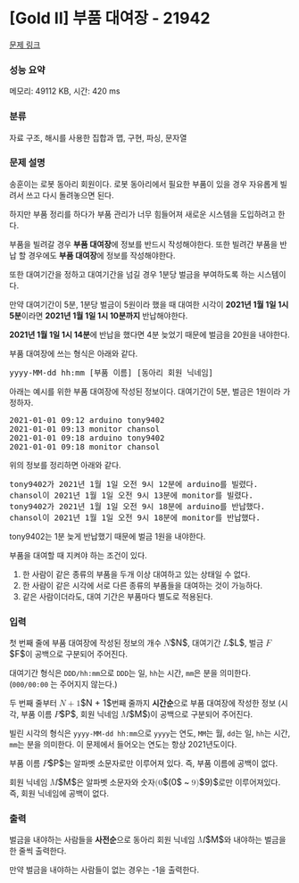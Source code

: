 # [Gold II] 부품 대여장 - 21942 

[문제 링크](https://www.acmicpc.net/problem/21942) 

### 성능 요약

메모리: 49112 KB, 시간: 420 ms

### 분류

자료 구조, 해시를 사용한 집합과 맵, 구현, 파싱, 문자열

### 문제 설명

<p>송훈이는 로봇 동아리 회원이다. 로봇 동아리에서 필요한 부품이 있을 경우 자유롭게 빌려서 쓰고 다시 돌려놓으면 된다.</p>

<p>하지만 부품 정리를 하다가 부품 관리가 너무 힘들어져 새로운 시스템을 도입하려고 한다.</p>

<p>부품을 빌려갈 경우 <strong>부품 대여장</strong>에 정보를 반드시 작성해야한다. 또한 빌려간 부품을 반납 할 경우에도 <strong>부품 대여장</strong>에 정보를 작성해야한다.</p>

<p>또한 대여기간을 정하고 대여기간을 넘길 경우 1분당 벌금을 부여하도록 하는 시스템이다.</p>

<p>만약 대여기간이 5분, 1분당 벌금이 5원이라 했을 때 대여한 시각이 <strong>2021년 1월 1일 1시 5분</strong>이라면 <strong>2021년 1월 1일 1시 10분까지</strong> 반납해야한다.</p>

<p><strong>2021년 1월 1일 1시 14분</strong>에 반납을 했다면 4분 늦었기 때문에 벌금을 20원을 내야한다.</p>

<p>부품 대여장에 쓰는 형식은 아래와 같다.</p>

<pre>yyyy-MM-dd hh:mm [부품 이름] [동아리 회원 닉네임]</pre>

<p>아래는 예시를 위한 부품 대여장에 작성된 정보이다. 대여기간이 5분, 벌금은 1원이라 가정하자.</p>

<pre>2021-01-01 09:12 arduino tony9402
2021-01-01 09:13 monitor chansol
2021-01-01 09:18 arduino tony9402
2021-01-01 09:18 monitor chansol</pre>

<p>위의 정보를 정리하면 아래와 같다.</p>

<pre>tony9402가 2021년 1월 1일 오전 9시 12분에 arduino를 빌렸다.
chansol이 2021년 1월 1일 오전 9시 13분에 monitor를 빌렸다.
tony9402가 2021년 1월 1일 오전 9시 18분에 arduino를 반납했다.
chansol이 2021년 1월 1일 오전 9시 18분에 monitor를 반납했다.</pre>

<p>tony9402는 1분 늦게 반납했기 때문에 벌금 1원을 내야한다.</p>

<p>부품을 대여할 때 지켜야 하는 조건이 있다.</p>

<ol>
	<li>한 사람이 같은 종류의 부품을 두개 이상 대여하고 있는 상태일 수 없다.</li>
	<li>한 사람이 같은 시각에 서로 다른 종류의 부품들을 대여하는 것이 가능하다.</li>
	<li>같은 사람이더라도, 대여 기간은 부품마다 별도로 적용된다.</li>
</ol>

### 입력 

 <p>첫 번째 줄에 부품 대여장에 작성된 정보의 개수 <mjx-container class="MathJax" jax="CHTML" style="font-size: 109%; position: relative;"><mjx-math class="MJX-TEX" aria-hidden="true"><mjx-mi class="mjx-i"><mjx-c class="mjx-c1D441 TEX-I"></mjx-c></mjx-mi></mjx-math><mjx-assistive-mml unselectable="on" display="inline"><math xmlns="http://www.w3.org/1998/Math/MathML"><mi>N</mi></math></mjx-assistive-mml><span aria-hidden="true" class="no-mathjax mjx-copytext">$N$</span></mjx-container>, 대여기간 <mjx-container class="MathJax" jax="CHTML" style="font-size: 109%; position: relative;"><mjx-math class="MJX-TEX" aria-hidden="true"><mjx-mi class="mjx-i"><mjx-c class="mjx-c1D43F TEX-I"></mjx-c></mjx-mi></mjx-math><mjx-assistive-mml unselectable="on" display="inline"><math xmlns="http://www.w3.org/1998/Math/MathML"><mi>L</mi></math></mjx-assistive-mml><span aria-hidden="true" class="no-mathjax mjx-copytext">$L$</span></mjx-container>, 벌금 <mjx-container class="MathJax" jax="CHTML" style="font-size: 109%; position: relative;"><mjx-math class="MJX-TEX" aria-hidden="true"><mjx-mi class="mjx-i"><mjx-c class="mjx-c1D439 TEX-I"></mjx-c></mjx-mi></mjx-math><mjx-assistive-mml unselectable="on" display="inline"><math xmlns="http://www.w3.org/1998/Math/MathML"><mi>F</mi></math></mjx-assistive-mml><span aria-hidden="true" class="no-mathjax mjx-copytext">$F$</span></mjx-container>이 공백으로 구분되어 주어진다.</p>

<p>대여기간 형식은 <code>DDD/hh:mm</code>으로 <code>DDD</code>는 일, <code>hh</code>는 시간, <code>mm</code>은 분을 의미한다. (<code>000/00:00</code> 는 주어지지 않는다.)</p>

<p>두 번째 줄부터 <mjx-container class="MathJax" jax="CHTML" style="font-size: 109%; position: relative;"><mjx-math class="MJX-TEX" aria-hidden="true"><mjx-mi class="mjx-i"><mjx-c class="mjx-c1D441 TEX-I"></mjx-c></mjx-mi><mjx-mo class="mjx-n" space="3"><mjx-c class="mjx-c2B"></mjx-c></mjx-mo><mjx-mn class="mjx-n" space="3"><mjx-c class="mjx-c31"></mjx-c></mjx-mn></mjx-math><mjx-assistive-mml unselectable="on" display="inline"><math xmlns="http://www.w3.org/1998/Math/MathML"><mi>N</mi><mo>+</mo><mn>1</mn></math></mjx-assistive-mml><span aria-hidden="true" class="no-mathjax mjx-copytext">$N + 1$</span></mjx-container>번째 줄까지 <strong>시간순</strong>으로 부품 대여장에 작성한 정보 (시각, 부품 이름 <mjx-container class="MathJax" jax="CHTML" style="font-size: 109%; position: relative;"><mjx-math class="MJX-TEX" aria-hidden="true"><mjx-mi class="mjx-i"><mjx-c class="mjx-c1D443 TEX-I"></mjx-c></mjx-mi></mjx-math><mjx-assistive-mml unselectable="on" display="inline"><math xmlns="http://www.w3.org/1998/Math/MathML"><mi>P</mi></math></mjx-assistive-mml><span aria-hidden="true" class="no-mathjax mjx-copytext">$P$</span></mjx-container>, 회원 닉네임 <mjx-container class="MathJax" jax="CHTML" style="font-size: 109%; position: relative;"><mjx-math class="MJX-TEX" aria-hidden="true"><mjx-mi class="mjx-i"><mjx-c class="mjx-c1D440 TEX-I"></mjx-c></mjx-mi></mjx-math><mjx-assistive-mml unselectable="on" display="inline"><math xmlns="http://www.w3.org/1998/Math/MathML"><mi>M</mi></math></mjx-assistive-mml><span aria-hidden="true" class="no-mathjax mjx-copytext">$M$</span></mjx-container>)이 공백으로 구분되어 주어진다.</p>

<p>빌린 시각의 형식은 <code>yyyy-MM-dd hh:mm</code>으로 <code>yyyy</code>는 연도, <code>MM</code>는 월, <code>dd</code>는 일, <code>hh</code>는 시간, <code>mm</code>는 분을 의미한다. 이 문제에서 들어오는 연도는 항상 2021년도이다.</p>

<p>부품 이름 <mjx-container class="MathJax" jax="CHTML" style="font-size: 109%; position: relative;"><mjx-math class="MJX-TEX" aria-hidden="true"><mjx-mi class="mjx-i"><mjx-c class="mjx-c1D443 TEX-I"></mjx-c></mjx-mi></mjx-math><mjx-assistive-mml unselectable="on" display="inline"><math xmlns="http://www.w3.org/1998/Math/MathML"><mi>P</mi></math></mjx-assistive-mml><span aria-hidden="true" class="no-mathjax mjx-copytext">$P$</span></mjx-container>는 알파벳 소문자로만 이루어져 있다. 즉, 부품 이름에 공백이 없다.</p>

<p>회원 닉네임 <mjx-container class="MathJax" jax="CHTML" style="font-size: 109%; position: relative;"><mjx-math class="MJX-TEX" aria-hidden="true"><mjx-mi class="mjx-i"><mjx-c class="mjx-c1D440 TEX-I"></mjx-c></mjx-mi></mjx-math><mjx-assistive-mml unselectable="on" display="inline"><math xmlns="http://www.w3.org/1998/Math/MathML"><mi>M</mi></math></mjx-assistive-mml><span aria-hidden="true" class="no-mathjax mjx-copytext">$M$</span></mjx-container>은 알파벳 소문자와 숫자<mjx-container class="MathJax" jax="CHTML" style="font-size: 109%; position: relative;"><mjx-math class="MJX-TEX" aria-hidden="true"><mjx-mo class="mjx-n"><mjx-c class="mjx-c28"></mjx-c></mjx-mo><mjx-mn class="mjx-n"><mjx-c class="mjx-c30"></mjx-c></mjx-mn></mjx-math><mjx-assistive-mml unselectable="on" display="inline"><math xmlns="http://www.w3.org/1998/Math/MathML"><mo stretchy="false">(</mo><mn>0</mn></math></mjx-assistive-mml><span aria-hidden="true" class="no-mathjax mjx-copytext">$(0$</span></mjx-container> ~ <mjx-container class="MathJax" jax="CHTML" style="font-size: 109%; position: relative;"><mjx-math class="MJX-TEX" aria-hidden="true"><mjx-mn class="mjx-n"><mjx-c class="mjx-c39"></mjx-c></mjx-mn><mjx-mo class="mjx-n"><mjx-c class="mjx-c29"></mjx-c></mjx-mo></mjx-math><mjx-assistive-mml unselectable="on" display="inline"><math xmlns="http://www.w3.org/1998/Math/MathML"><mn>9</mn><mo stretchy="false">)</mo></math></mjx-assistive-mml><span aria-hidden="true" class="no-mathjax mjx-copytext">$9)$</span></mjx-container>로만 이루어져있다. 즉, 회원 닉네임에 공백이 없다.</p>

### 출력 

 <p>벌금을 내야하는 사람들을 <strong>사전순</strong>으로 동아리 회원 닉네임 <mjx-container class="MathJax" jax="CHTML" style="font-size: 109%; position: relative;"><mjx-math class="MJX-TEX" aria-hidden="true"><mjx-mi class="mjx-i"><mjx-c class="mjx-c1D440 TEX-I"></mjx-c></mjx-mi></mjx-math><mjx-assistive-mml unselectable="on" display="inline"><math xmlns="http://www.w3.org/1998/Math/MathML"><mi>M</mi></math></mjx-assistive-mml><span aria-hidden="true" class="no-mathjax mjx-copytext">$M$</span></mjx-container>와 내야하는 벌금을 한 줄씩 출력한다.</p>

<p>만약 벌금을 내야하는 사람들이 없는 경우는 -1을 출력한다.</p>


